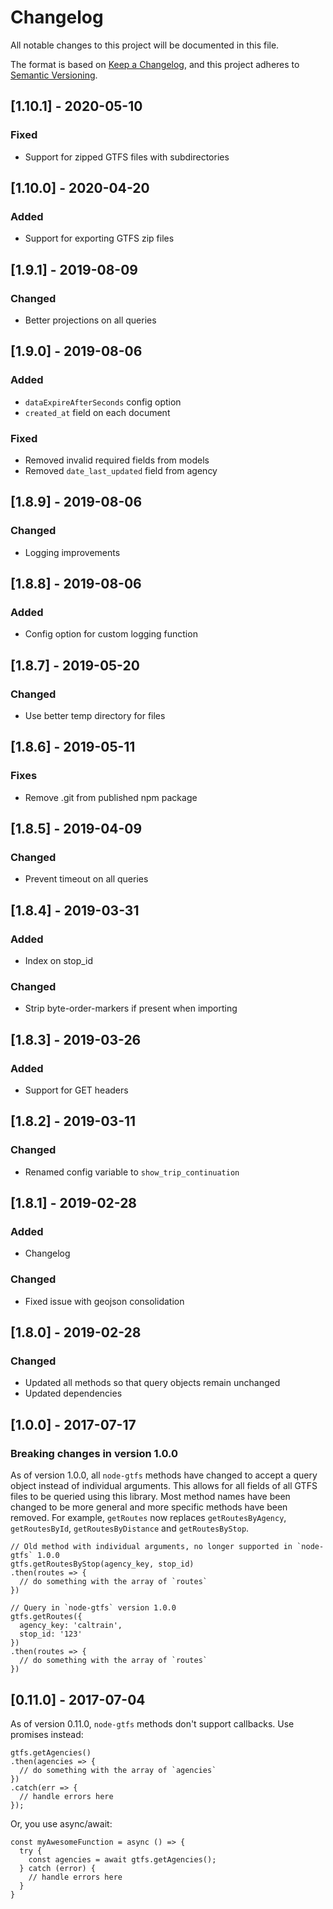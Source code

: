 # Changelog
All notable changes to this project will be documented in this file.

The format is based on [Keep a Changelog](https://keepachangelog.com/en/1.0.0/),
and this project adheres to [Semantic Versioning](https://semver.org/spec/v2.0.0.html).

## [1.10.1] - 2020-05-10
### Fixed
- Support for zipped GTFS files with subdirectories

## [1.10.0] - 2020-04-20
### Added
- Support for exporting GTFS zip files

## [1.9.1] - 2019-08-09
### Changed
- Better projections on all queries

## [1.9.0] - 2019-08-06
### Added
- `dataExpireAfterSeconds` config option
- `created_at` field on each document
### Fixed
- Removed invalid required fields from models
- Removed `date_last_updated` field from agency

## [1.8.9] - 2019-08-06
### Changed
- Logging improvements

## [1.8.8] - 2019-08-06
### Added
- Config option for custom logging function

## [1.8.7] - 2019-05-20
### Changed
- Use better temp directory for files

## [1.8.6] - 2019-05-11
### Fixes
- Remove .git from published npm package

## [1.8.5] - 2019-04-09
### Changed
- Prevent timeout on all queries

## [1.8.4] - 2019-03-31
### Added
- Index on stop_id
### Changed
- Strip byte-order-markers if present when importing

## [1.8.3] - 2019-03-26
### Added
- Support for GET headers

## [1.8.2] - 2019-03-11
### Changed
- Renamed config variable to `show_trip_continuation`

## [1.8.1] - 2019-02-28
### Added
- Changelog

### Changed
- Fixed issue with geojson consolidation

## [1.8.0] - 2019-02-28
### Changed
- Updated all methods so that query objects remain unchanged
- Updated dependencies

## [1.0.0] - 2017-07-17
### Breaking changes in version 1.0.0

As of version 1.0.0, all `node-gtfs` methods have changed to accept a query object instead of individual arguments. This allows for all fields of all GTFS files to be queried using this library. Most method names have been changed to be more general and more specific methods have been removed. For example, `getRoutes` now replaces `getRoutesByAgency`, `getRoutesById`, `getRoutesByDistance` and `getRoutesByStop`.

    // Old method with individual arguments, no longer supported in `node-gtfs` 1.0.0
    gtfs.getRoutesByStop(agency_key, stop_id)
    .then(routes => {
      // do something with the array of `routes`
    })

    // Query in `node-gtfs` version 1.0.0
    gtfs.getRoutes({
      agency_key: 'caltrain',
      stop_id: '123'
    })
    .then(routes => {
      // do something with the array of `routes`
    })

## [0.11.0] - 2017-07-04

As of version 0.11.0, `node-gtfs` methods don't support callbacks. Use promises instead:

    gtfs.getAgencies()
    .then(agencies => {
      // do something with the array of `agencies`
    })
    .catch(err => {
      // handle errors here
    });

Or, you use async/await:

    const myAwesomeFunction = async () => {
      try {
        const agencies = await gtfs.getAgencies();
      } catch (error) {
        // handle errors here
      }
    }
